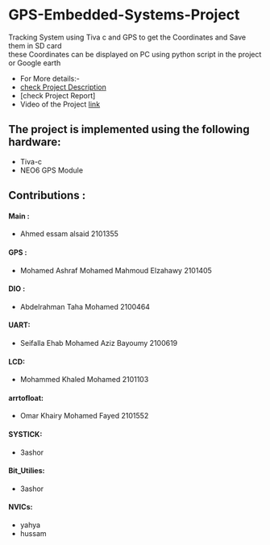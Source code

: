 # GPS-Embedded-Systems-Project
Tracking System using Tiva c and GPS to get the Coordinates and Save them in SD card<br>
these Coordinates can be displayed on PC using python script in the project or Google earth<br>
* For More details:-
*  [check Project Description](https://github.com/Mohamed-Ashraf0/Project-Description/blob/main/Project%20(1).pdf)
* [check Project Report]
* Video of the Project [link]()



## The project is implemented using the following hardware:
* Tiva-c
* NEO6 GPS Module  


##  Contributions :

#### Main : 
- Ahmed essam alsaid                         2101355

#### GPS :
- Mohamed Ashraf Mohamed Mahmoud Elzahawy    2101405

#### DIO :
- Abdelrahman Taha Mohamed                   2100464

#### UART:
- Seifalla Ehab Mohamed Aziz Bayoumy         2100619
       
#### LCD:
- Mohammed Khaled Mohamed                    2101103        

#### arrtofloat:
- Omar Khairy Mohamed Fayed                  2101552    

 #### SYSTICK:
- 3ashor   

 #### Bit_Utilies:
- 3ashor
  
 #### NVICs:
- yahya
- hussam
            
